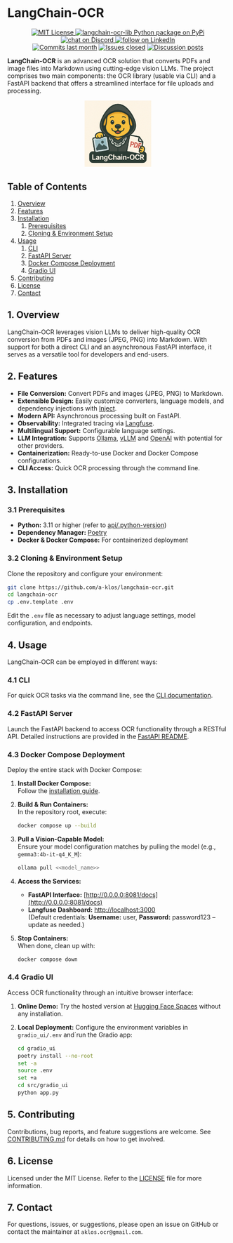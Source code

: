 # LangChain-OCR

<p align="center">
   <a href="https://github.com/a-klos/langchain-ocr/blob/aec379b25dc101accc04a0b0568ecf95fca26a48/LICENSE">
   <img src="https://img.shields.io/badge/License-MIT-E11311.svg" alt="MIT License">
   </a>
   <a href="https://pypi.org/project/langchain-ocr-lib/">
  <img src="https://img.shields.io/pypi/dm/langchain-ocr-lib?logo=python&logoColor=white&label=pypi%20langchain-ocr-lib&color=blue" alt="langchain-ocr-lib Python package on PyPi">
   </a>
   <a href="https://discord.gg/98dTaPgR" target="_blank">
   <img src="https://img.shields.io/discord/1361307926677028864?logo=discord&labelColor=%20%235462eb&logoColor=%20%23f5f5f5&color=%20%235462eb"
      alt="chat on Discord">
   </a>
   <a href="https://www.linkedin.com/in/andreas-klos/" target="_blank">
   <img src="https://custom-icon-badges.demolab.com/badge/LinkedIn-0A66C2?logo=linkedin-white&logoColor=fff" alt="follow on LinkedIn">
   </a>   
   <br>
   <a href="https://github.com/a-klos/langchain-ocr/graphs/commit-activity" target="_blank">
   <img alt="Commits last month" src="https://img.shields.io/github/commit-activity/m/a-klos/langchain-ocr?labelColor=%20%2332b583&color=%20%2312b76a"></a>
   <a href="https://github.com/a-klos/langchain-ocr-lib/" target="_blank">
   <img alt="Issues closed" src="https://img.shields.io/github/issues-search?query=repo%3Aa-klos%2Flangchain-ocr%20is%3Aclosed&label=issues%20closed&labelColor=%20%237d89b0&color=%20%235d6b98"></a>
   <a href="https://github.com/a-klos/langchain-ocr/discussions/" target="_blank">
   <img alt="Discussion posts" src="https://img.shields.io/github/discussions/a-klos/langchain-ocr?labelColor=%20%239b8afb&color=%20%237a5af8"></a>
</p>

**LangChain-OCR** is an advanced OCR solution that converts PDFs and image files into Markdown using cutting-edge vision LLMs. The project comprises two main components: the OCR library (usable via CLI) and a FastAPI backend that offers a streamlined interface for file uploads and processing.

<div align="center">
  <img src="./images/ocr-logo.png" alt="OCR Logo" style="width:30%;">
</div>

## Table of Contents

1. [Overview](#1-overview)
2. [Features](#2-features)
3. [Installation](#3-installation)
   1. [Prerequisites](#31-prerequisites)
   2. [Cloning & Environment Setup](#32-cloning--environment-setup)
4. [Usage](#4-usage)
   1. [CLI](#41-cli)
   2. [FastAPI Server](#42-fastapi-server)
   3. [Docker Compose Deployment](#43-docker-compose-deployment)
   4. [Gradio UI](#44-gradio-ui)
5. [Contributing](#5-contributing)
6. [License](#6-license)
7. [Contact](#7-contact)

## 1. Overview

LangChain-OCR leverages vision LLMs to deliver high-quality OCR conversion from PDFs and images (JPEG, PNG) into Markdown. With support for both a direct CLI and an asynchronous FastAPI interface, it serves as a versatile tool for developers and end-users.

## 2. Features

- **File Conversion:** Convert PDFs and images (JPEG, PNG) to Markdown.
- **Extensible Design:** Easily customize converters, language models, and dependency injections with [Inject](https://pypi.org/project/Inject/).
- **Modern API:** Asynchronous processing built on FastAPI.
- **Observability:** Integrated tracing via [Langfuse](https://langfuse.com/).
- **Multilingual Support:** Configurable language settings.
- **LLM Integration:** Supports [Ollama](https://ollama.com/), [vLLM](https://docs.vllm.ai/en/latest/) and [OpenAI](https://openai.com/api/) with potential for other providers.
- **Containerization:** Ready-to-use Docker and Docker Compose configurations.
- **CLI Access:** Quick OCR processing through the command line.

## 3. Installation

### 3.1 Prerequisites

- **Python:** 3.11 or higher (refer to [api/.python-version](api/.python-version))
- **Dependency Manager:** [Poetry](https://python-poetry.org/)
- **Docker & Docker Compose:** For containerized deployment

### 3.2 Cloning & Environment Setup

Clone the repository and configure your environment:

```bash
git clone https://github.com/a-klos/langchain-ocr.git
cd langchain-ocr
cp .env.template .env
```

Edit the `.env` file as necessary to adjust language settings, model configuration, and endpoints.

## 4. Usage

LangChain-OCR can be employed in different ways:

### 4.1 CLI

For quick OCR tasks via the command line, see the [CLI documentation](langchain_ocr_lib/README.md).

### 4.2 FastAPI Server

Launch the FastAPI backend to access OCR functionality through a RESTful API. Detailed instructions are provided in the [FastAPI README](api/README.md).

### 4.3 Docker Compose Deployment

Deploy the entire stack with Docker Compose:

1. **Install Docker Compose:**  
   Follow the [installation guide](https://docs.docker.com/compose/install/).

2. **Build & Run Containers:**  
   In the repository root, execute:
   ```bash
   docker compose up --build
   ```

3. **Pull a Vision-Capable Model:**  
   Ensure your model configuration matches by pulling the model (e.g., `gemma3:4b-it-q4_K_M`):
   ```bash
   ollama pull <<model_name>>
   ```

4. **Access the Services:**  
   - **FastAPI Interface:** [http://0.0.0.0:8081/docs](http://0.0.0.0:8081/docs)  
   - **Langfuse Dashboard:** [http://localhost:3000](http://localhost:3000)  
     (Default credentials: **Username:** user, **Password:** password123 – update as needed.)

5. **Stop Containers:**  
   When done, clean up with:
   ```bash
   docker compose down
   ```

### 4.4 Gradio UI

Access OCR functionality through an intuitive browser interface:

1. **Online Demo:**
   Try the hosted version at [Hugging Face Spaces](https://huggingface.co/spaces/skynet1010/LangChain-OCR-Playground) without any installation.

2. **Local Deployment:**
   Configure the environment variables in `gradio_ui/.env` and`run the Gradio app:
   ```bash
   cd gradio_ui
   poetry install --no-root
   set -a
   source .env
   set +a
   cd src/gradio_ui
   python app.py
   ```

## 5. Contributing

Contributions, bug reports, and feature suggestions are welcome. See [CONTRIBUTING.md](CONTRIBUTING.md) for details on how to get involved.

## 6. License

Licensed under the MIT License. Refer to the [LICENSE](LICENSE) file for more information.

## 7. Contact

For questions, issues, or suggestions, please open an issue on GitHub or contact the maintainer at `aklos.ocr@gmail.com`.
